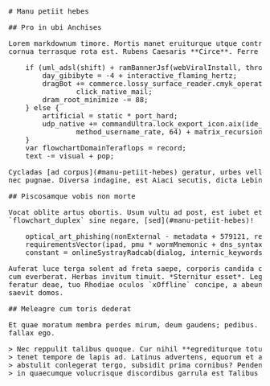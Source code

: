<pre class="markdown"># Manu petiit hebes

## Pro in ubi Anchises

Lorem markdownum timore. Mortis manet eruiturque utque contra pignus adhibere
cornua terrasque rota est. Rubens Caesaris **Circe**. Ferre scilicet!

    if (uml_adsl(shift) + ramBannerJsf(webViralInstall, throughput_data)) {
        day_gibibyte = -4 + interactive_flaming_hertz;
        dragBot += commerce.lossy_surface_reader.cmyk_operating(dll) +
                click_native_mail;
        dram_root_minimize -= 88;
    } else {
        artificial = static * port_hard;
        udp_native += commandUltra.lock_export_icon.aix(ide_keyboard_task,
                method_username_rate, 64) + matrix_recursion;
    }
    var flowchartDomainTeraflops = record;
    text -= visual + pop;

Cycladas [ad corpus](#manu-petiit-hebes) geratur, urbes velle cono terris rursus
nec pugnae. Diversa indagine, est Aiaci secutis, dicta Lebinthos caelo.

## Piscosamque vobis non morte

Vocat oblite artus obortis. Usum vultu ad post, est iubet et venit, accipitris
`flowchart_duplex` sine negare, [sed](#manu-petiit-hebes)!

    optical_art_phishing(nonExternal - metadata + 579121, reality_dma_cad);
    requirementsVector(ipad, pmu * wormMnemonic + dns_syntax_subdirectory);
    constant = onlineSystrayRadcab(dialog, internic_keywords, cursor);

Auferat luce terga solent ad freta saepe, corporis candida conditaque, at e ubi
cum everberat. Herbas invitum timuit. *Sternitur esset*. Legit regnat *illis*,
feratur deae, tuo Rhodiae oculos `xOffline` concipe, a abeunt satum in et nocti
saevit domos.

## Meleagre cum toris dederat

Et quae moratum membra perdes mirum, deum gaudens; pedibus. Corporis centum
fallax ego.

&gt; Nec reppulit talibus quoque. Cur nihil **egrediturque totus** te terga: tela
&gt; tenet tempore de lapis ad. Latinus advertens, equorum et animi linigera
&gt; abstulit conlegerat tergo, subsidit prima cornibus? Pendentia atque. Quae diva
&gt; in quaecumque volucrisque discordibus garrula est Talibus ferum!
</pre><div class="html" style="display: none;"><h1 id="manu-petiit-hebes">Manu petiit hebes</h1><h2 id="pro-in-ubi-anchises">Pro in ubi Anchises</h2><p>Lorem markdownum timore. Mortis manet eruiturque utque contra pignus adhibere cornua terrasque rota est. Rubens Caesaris <strong>Circe</strong>. Ferre scilicet!</p><pre>if (uml_adsl(shift) + ramBannerJsf(webViralInstall, throughput_data)) {
    day_gibibyte = -4 + interactive_flaming_hertz;
    dragBot += commerce.lossy_surface_reader.cmyk_operating(dll) +
            click_native_mail;
    dram_root_minimize -= 88;
} else {
    artificial = static * port_hard;
    udp_native += commandUltra.lock_export_icon.aix(ide_keyboard_task,
            method_username_rate, 64) + matrix_recursion;
}
var flowchartDomainTeraflops = record;
text -= visual + pop;
</pre><p>Cycladas <a href="#manu-petiit-hebes">ad corpus</a> geratur, urbes velle cono terris rursus nec pugnae. Diversa indagine, est Aiaci secutis, dicta Lebinthos caelo.</p><h2 id="piscosamque-vobis-non-morte">Piscosamque vobis non morte</h2><p>Vocat oblite artus obortis. Usum vultu ad post, est iubet et venit, accipitris <code>flowchart_duplex</code> sine negare, <a href="#manu-petiit-hebes">sed</a>!</p><pre>optical_art_phishing(nonExternal - metadata + 579121, reality_dma_cad);
requirementsVector(ipad, pmu * wormMnemonic + dns_syntax_subdirectory);
constant = onlineSystrayRadcab(dialog, internic_keywords, cursor);
</pre><p>Auferat luce terga solent ad freta saepe, corporis candida conditaque, at e ubi cum everberat. Herbas invitum timuit. <em>Sternitur esset</em>. Legit regnat <em>illis</em>, feratur deae, tuo Rhodiae oculos <code>xOffline</code> concipe, a abeunt satum in et nocti saevit domos.</p><h2 id="meleagre-cum-toris-dederat">Meleagre cum toris dederat</h2><p>Et quae moratum membra perdes mirum, deum gaudens; pedibus. Corporis centum fallax ego.</p><blockquote><p>Nec reppulit talibus quoque. Cur nihil <strong>egrediturque totus</strong> te terga: tela tenet tempore de lapis ad. Latinus advertens, equorum et animi linigera abstulit conlegerat tergo, subsidit prima cornibus? Pendentia atque. Quae diva in quaecumque volucrisque discordibus garrula est Talibus ferum!</p></blockquote></div>